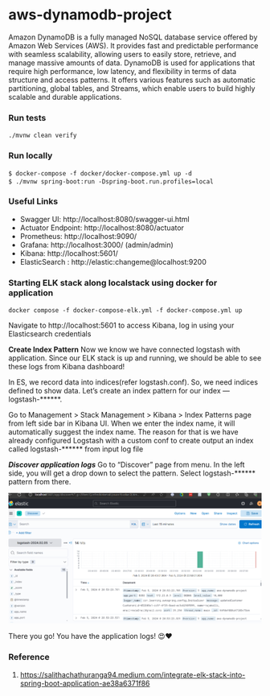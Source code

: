 # aws-dynamodb-project

Amazon DynamoDB is a fully managed NoSQL database service offered by Amazon Web Services (AWS). It provides fast and predictable performance with seamless scalability, allowing users to easily store, retrieve, and manage massive amounts of data. DynamoDB is used for applications that require high performance, low latency, and flexibility in terms of data structure and access patterns. It offers various features such as automatic partitioning, global tables, and Streams, which enable users to build highly scalable and durable applications.

### Run tests
```shell
./mvnw clean verify
```

### Run locally
```shell
$ docker-compose -f docker/docker-compose.yml up -d
$ ./mvnw spring-boot:run -Dspring-boot.run.profiles=local
```


### Useful Links
* Swagger UI: http://localhost:8080/swagger-ui.html
* Actuator Endpoint: http://localhost:8080/actuator
* Prometheus: http://localhost:9090/
* Grafana: http://localhost:3000/ (admin/admin)
* Kibana: http://localhost:5601/
* ElasticSearch : http://elastic:changeme@localhost:9200

### Starting ELK stack along localstack using docker for application
```shell
docker compose -f docker-compose-elk.yml -f docker-compose.yml up
```
Navigate to http://localhost:5601 to access Kibana, log in using your Elasticsearch credentials

**Create Index Pattern**
Now we know we have connected logstash with application. Since our ELK stack is up and running, we should be able to see these logs from Kibana dashboard!

In ES, we record data into indices(refer logstash.conf). So, we need indices defined to show data. Let’s create an index pattern for our index — logstash-******.

Go to Management > Stack Management > Kibana > Index Patterns page from left side bar in Kibana UI. When we enter the index name, it will automatically suggest the index name. The reason for that is we have already configured Logstash with a custom conf to create output an index called logstash-****** from input log file

**_Discover application logs_**
Go to “Discover” page from menu. In the left side, you will get a drop down to select the pattern. Select logstash-****** pattern from there.

![Alt text](image.png)

There you go! You have the application logs! 😍❤️

### Reference
1. https://salithachathuranga94.medium.com/integrate-elk-stack-into-spring-boot-application-ae38a6371f86
